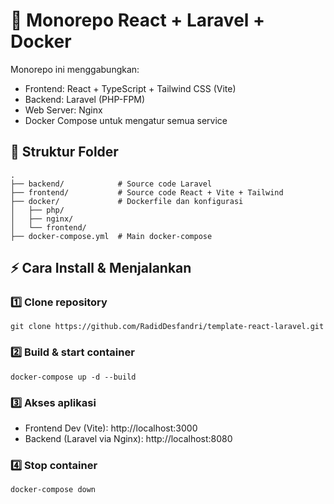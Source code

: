 # 📌 Monorepo React + Laravel + Docker
Monorepo ini menggabungkan:
- Frontend: React + TypeScript + Tailwind CSS (Vite)
- Backend: Laravel (PHP-FPM)
- Web Server: Nginx
- Docker Compose untuk mengatur semua service

## 📂 Struktur Folder
```
.
├── backend/            # Source code Laravel
├── frontend/           # Source code React + Vite + Tailwind
├── docker/             # Dockerfile dan konfigurasi
│   ├── php/            
│   ├── nginx/
│   └── frontend/
├── docker-compose.yml  # Main docker-compose
```

## ⚡ Cara Install & Menjalankan
### 1️⃣ Clone repository
```git clone https://github.com/RadidDesfandri/template-react-laravel.git```

### 2️⃣ Build & start container
```docker-compose up -d --build```

### 3️⃣ Akses aplikasi
- Frontend Dev (Vite): http://localhost:3000
- Backend (Laravel via Nginx): http://localhost:8080

### 4️⃣ Stop container
```docker-compose down```

